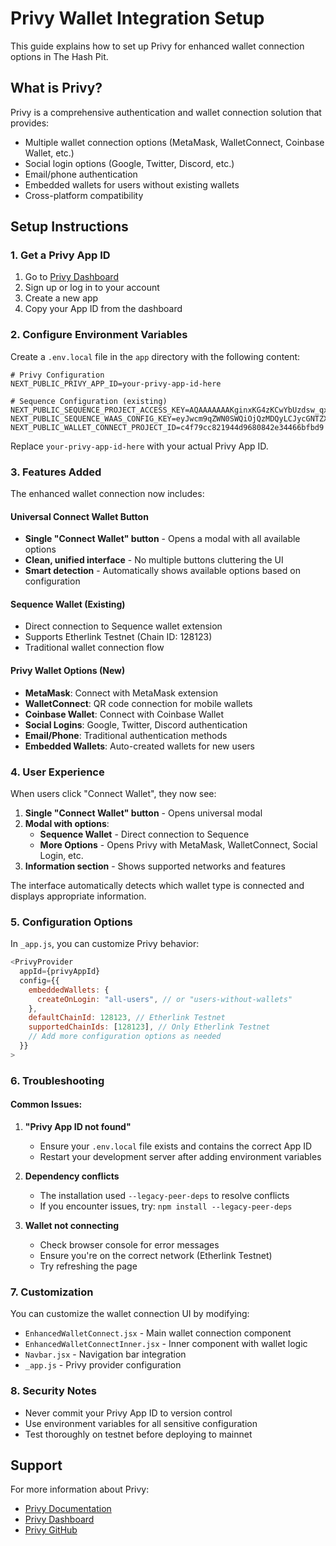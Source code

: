 # Privy Wallet Integration Setup

This guide explains how to set up Privy for enhanced wallet connection options in The Hash Pit.

## What is Privy?

Privy is a comprehensive authentication and wallet connection solution that provides:

- Multiple wallet connection options (MetaMask, WalletConnect, Coinbase Wallet, etc.)
- Social login options (Google, Twitter, Discord, etc.)
- Email/phone authentication
- Embedded wallets for users without existing wallets
- Cross-platform compatibility

## Setup Instructions

### 1. Get a Privy App ID

1. Go to [Privy Dashboard](https://console.privy.io/)
2. Sign up or log in to your account
3. Create a new app
4. Copy your App ID from the dashboard

### 2. Configure Environment Variables

Create a `.env.local` file in the `app` directory with the following content:

```env
# Privy Configuration
NEXT_PUBLIC_PRIVY_APP_ID=your-privy-app-id-here

# Sequence Configuration (existing)
NEXT_PUBLIC_SEQUENCE_PROJECT_ACCESS_KEY=AQAAAAAAAKginxKG4zKCwYbUzdsw_qxHBKk
NEXT_PUBLIC_SEQUENCE_WAAS_CONFIG_KEY=eyJwcm9qZWN0SWQiOjQzMDQyLCJycGNTZXJ2ZXIiOiJodHRwczovL3dhYXMuc2VxdWVuY2UuYXBwIn0=
NEXT_PUBLIC_WALLET_CONNECT_PROJECT_ID=c4f79cc821944d9680842e34466bfbd9
```

Replace `your-privy-app-id-here` with your actual Privy App ID.

### 3. Features Added

The enhanced wallet connection now includes:

#### Universal Connect Wallet Button

- **Single "Connect Wallet" button** - Opens a modal with all available options
- **Clean, unified interface** - No multiple buttons cluttering the UI
- **Smart detection** - Automatically shows available options based on configuration

#### Sequence Wallet (Existing)

- Direct connection to Sequence wallet extension
- Supports Etherlink Testnet (Chain ID: 128123)
- Traditional wallet connection flow

#### Privy Wallet Options (New)

- **MetaMask**: Connect with MetaMask extension
- **WalletConnect**: QR code connection for mobile wallets
- **Coinbase Wallet**: Connect with Coinbase Wallet
- **Social Logins**: Google, Twitter, Discord authentication
- **Email/Phone**: Traditional authentication methods
- **Embedded Wallets**: Auto-created wallets for new users

### 4. User Experience

When users click "Connect Wallet", they now see:

1. **Single "Connect Wallet" button** - Opens universal modal
2. **Modal with options**:
   - **Sequence Wallet** - Direct connection to Sequence
   - **More Options** - Opens Privy with MetaMask, WalletConnect, Social Login, etc.
3. **Information section** - Shows supported networks and features

The interface automatically detects which wallet type is connected and displays appropriate information.

### 5. Configuration Options

In `_app.js`, you can customize Privy behavior:

```javascript
<PrivyProvider
  appId={privyAppId}
  config={{
    embeddedWallets: {
      createOnLogin: "all-users", // or "users-without-wallets"
    },
    defaultChainId: 128123, // Etherlink Testnet
    supportedChainIds: [128123], // Only Etherlink Testnet
    // Add more configuration options as needed
  }}
>
```

### 6. Troubleshooting

#### Common Issues:

1. **"Privy App ID not found"**

   - Ensure your `.env.local` file exists and contains the correct App ID
   - Restart your development server after adding environment variables

2. **Dependency conflicts**

   - The installation used `--legacy-peer-deps` to resolve conflicts
   - If you encounter issues, try: `npm install --legacy-peer-deps`

3. **Wallet not connecting**

   - Check browser console for error messages
   - Ensure you're on the correct network (Etherlink Testnet)
   - Try refreshing the page

### 7. Customization

You can customize the wallet connection UI by modifying:

- `EnhancedWalletConnect.jsx` - Main wallet connection component
- `EnhancedWalletConnectInner.jsx` - Inner component with wallet logic
- `Navbar.jsx` - Navigation bar integration
- `_app.js` - Privy provider configuration

### 8. Security Notes

- Never commit your Privy App ID to version control
- Use environment variables for all sensitive configuration
- Test thoroughly on testnet before deploying to mainnet

## Support

For more information about Privy:

- [Privy Documentation](https://docs.privy.io/)
- [Privy Dashboard](https://console.privy.io/)
- [Privy GitHub](https://github.com/privy-io)
